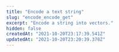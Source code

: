 ```yaml
---
title: "Encode a text string"
slug: "encode_encode_get"
excerpt: "Encode a string into vectors."
hidden: false
createdAt: "2021-10-20T23:17:39.541Z"
updatedAt: "2021-10-20T23:20:39.378Z"
---
```

